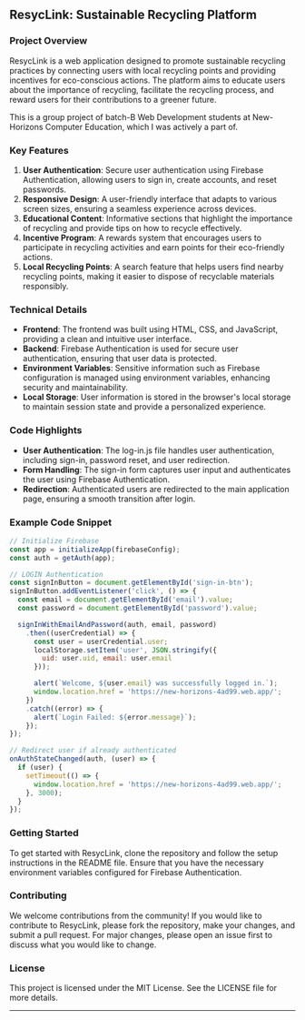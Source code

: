 
## ResycLink: Sustainable Recycling Platform

### Project Overview
ResycLink is a web application designed to promote sustainable recycling practices by connecting users with local recycling points and providing incentives for eco-conscious actions.
The platform aims to educate users about the importance of recycling, facilitate the recycling process, and reward users for their contributions to a greener future.

This is a group project of batch-B Web Development students at New-Horizons Computer Education, which I was actively a part of.

### Key Features
1. **User Authentication**: Secure user authentication using Firebase Authentication, allowing users to sign in, create accounts, and reset passwords.
2. **Responsive Design**: A user-friendly interface that adapts to various screen sizes, ensuring a seamless experience across devices.
3. **Educational Content**: Informative sections that highlight the importance of recycling and provide tips on how to recycle effectively.
4. **Incentive Program**: A rewards system that encourages users to participate in recycling activities and earn points for their eco-friendly actions.
5. **Local Recycling Points**: A search feature that helps users find nearby recycling points, making it easier to dispose of recyclable materials responsibly.

### Technical Details
- **Frontend**: The frontend was built using HTML, CSS, and JavaScript, providing a clean and intuitive user interface.
- **Backend**: Firebase Authentication is used for secure user authentication, ensuring that user data is protected.
- **Environment Variables**: Sensitive information such as Firebase configuration is managed using environment variables, enhancing security and maintainability.
- **Local Storage**: User information is stored in the browser's local storage to maintain session state and provide a personalized experience.

### Code Highlights
- **User Authentication**: The log-in.js file handles user authentication, including sign-in, password reset, and user redirection.
- **Form Handling**: The sign-in form captures user input and authenticates the user using Firebase Authentication.
- **Redirection**: Authenticated users are redirected to the main application page, ensuring a smooth transition after login.

### Example Code Snippet
```javascript
// Initialize Firebase
const app = initializeApp(firebaseConfig);
const auth = getAuth(app);

// LOGIN Authentication
const signInButton = document.getElementById('sign-in-btn');
signInButton.addEventListener('click', () => {
  const email = document.getElementById('email').value;
  const password = document.getElementById('password').value;

  signInWithEmailAndPassword(auth, email, password)
    .then((userCredential) => {
      const user = userCredential.user;
      localStorage.setItem('user', JSON.stringify({
        uid: user.uid, email: user.email
      }));

      alert(`Welcome, ${user.email} was successfully logged in.`);
      window.location.href = 'https://new-horizons-4ad99.web.app/';
    })
    .catch((error) => {
      alert(`Login Failed: ${error.message}`);
    });
});

// Redirect user if already authenticated
onAuthStateChanged(auth, (user) => {
  if (user) {
    setTimeout(() => {
      window.location.href = 'https://new-horizons-4ad99.web.app/';
    }, 3000);
  }
});
```

### Getting Started
To get started with ResycLink, clone the repository and follow the setup instructions in the README file. Ensure that you have the necessary environment variables configured for Firebase Authentication.

### Contributing
We welcome contributions from the community! If you would like to contribute to ResycLink, please fork the repository, make your changes, and submit a pull request. For major changes, please open an issue first to discuss what you would like to change.

### License
This project is licensed under the MIT License. See the LICENSE file for more details.

---
